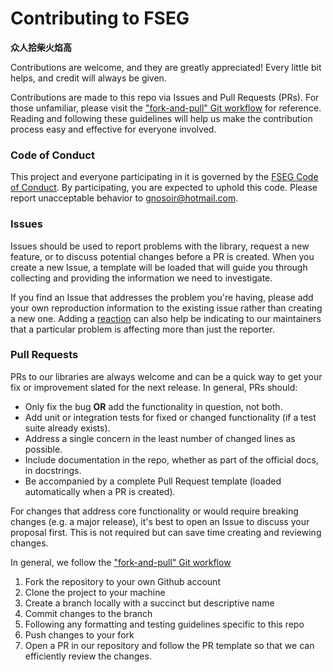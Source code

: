 # Contributing to FSEG

**众人拾柴火焰高**

Contributions are welcome, and they are greatly appreciated! Every little bit
helps, and credit will always be given.

Contributions are made to this repo via Issues and Pull Requests (PRs).
For those unfamiliar, please visit the ["fork-and-pull" Git workflow](https://github.com/susam/gitpr) for reference.
Reading and following these guidelines will help us make the contribution process easy and effective for everyone involved.

### Code of Conduct
This project and everyone participating in it is governed by the [FSEG Code of Conduct](https://github.com/mikesongming/SE-Geometry/blob/master/CODE_OF_CONDUCT.md). By participating, you are expected to uphold this code. Please report unacceptable behavior to <gnosoir@hotmail.com>.

### Issues

Issues should be used to report problems with the library, request a new feature, or to discuss potential changes before a PR is created. When you create a new Issue, a template will be loaded that will guide you through collecting and providing the information we need to investigate.

If you find an Issue that addresses the problem you're having, please add your own reproduction information to the existing issue rather than creating a new one. Adding a [reaction](https://github.blog/2016-03-10-add-reactions-to-pull-requests-issues-and-comments/) can also help be indicating to our maintainers that a particular problem is affecting more than just the reporter.

### Pull Requests

PRs to our libraries are always welcome and can be a quick way to get your fix or improvement slated for the next release. In general, PRs should:

- Only fix the bug **OR** add the functionality in question, not both.
- Add unit or integration tests for fixed or changed functionality (if a test suite already exists).
- Address a single concern in the least number of changed lines as possible.
- Include documentation in the repo, whether as part of the official docs, in docstrings.
- Be accompanied by a complete Pull Request template (loaded automatically when a PR is created).

For changes that address core functionality or would require breaking changes (e.g. a major release), it's best to open an Issue to discuss your proposal first. This is not required but can save time creating and reviewing changes.

In general, we follow the ["fork-and-pull" Git workflow](https://github.com/susam/gitpr)

1. Fork the repository to your own Github account
2. Clone the project to your machine
3. Create a branch locally with a succinct but descriptive name
4. Commit changes to the branch
5. Following any formatting and testing guidelines specific to this repo
6. Push changes to your fork
7. Open a PR in our repository and follow the PR template so that we can efficiently review the changes.
